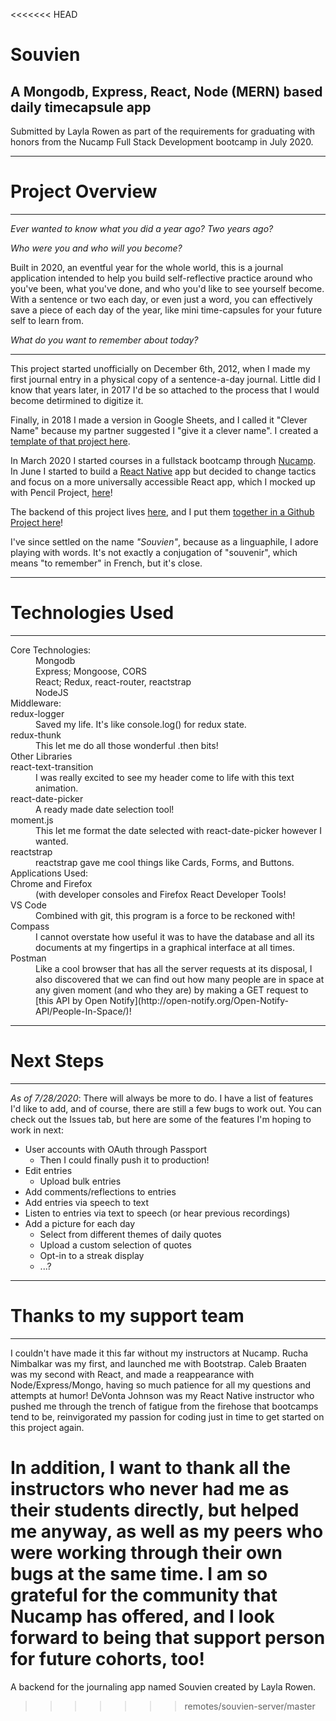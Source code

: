 <<<<<<< HEAD
# Souvien
## A Mongodb, Express, React, Node (MERN) based daily timecapsule app
Submitted by Layla Rowen as part of the requirements for graduating with honors from the Nucamp Full Stack Development bootcamp in July 2020.
_________________________
# Project Overview
_________________________
*Ever wanted to know what you did a year ago? Two years ago?*

*Who were you and who will you become?*

Built in 2020, an eventful year for the whole world, this is a journal application intended to help you build self-reflective practice around who you've been, what you've done, and who you'd like to see yourself become. With a sentence or two each day, or even just a word, you can effectively save a piece of each day of the year, like mini time-capsules for your future self to learn from.

*What do you want to remember about today?*
_________________________

This project started unofficially on December 6th, 2012, when I made my first journal entry in a physical copy of a sentence-a-day journal. Little did I know that years later, in 2017 I'd be so attached to the process that I would become detirmined to digitize it.

Finally, in 2018 I made a version in Google Sheets, and I called it "Clever Name" because my partner suggested I "give it a clever name". I created a [template of that project here](https://docs.google.com/spreadsheets/d/1LD71BD6aUxX25YVJqcQh-Q-cku1yHdZt9FS68_XO_dw/edit?usp=sharing).

In March 2020 I started courses in a fullstack bootcamp through [Nucamp](https://www.nucamp.co/). In June I started to build a [React Native](https://github.com/laylar/clevername-react-native) app but decided to change tactics and focus on a more universally accessible React app, which I mocked up with Pencil Project, [here](https://drive.google.com/file/d/1uzEYudYV_hYKOfp3XdAIQV_Ssyk13L3g/view?usp=sharing)! 

The backend of this project lives [here](https://github.com/laylar/souvien-server), and I put them [together in a Github Project here](https://github.com/users/laylar/projects/1)!

I've since settled on the name *"Souvien"*, because as a linguaphile, I adore playing with words. It's not exactly a conjugation of "souvenir", which means "to remember" in French, but it's close.

_________________________
# Technologies Used
_________________________
<dl>
  <dt>Core Technologies:</dt>
<dd>Mongodb</dd>
<dd>Express; Mongoose, CORS</dd>
<dd>React; Redux, react-router, reactstrap</dd>
<dd>NodeJS</dd>

<dt>Middleware:</dt>
redux-logger
<dd>Saved my life. It's like console.log() for redux state.</dd>
redux-thunk
<dd>This let me do all those wonderful .then bits!</dd>

<dt>Other Libraries</dt>
react-text-transition
<dd>I was really excited to see my header come to life with this text animation.</dd>
react-date-picker
<dd>A ready made date selection tool!</dd>
moment.js
<dd>This let me format the date selected with react-date-picker however I wanted.</dd>
reactstrap
<dd>reactstrap gave me cool things like Cards, Forms, and Buttons.</dd>

<dt>Applications Used:</dt>
Chrome and Firefox
<dd>(with developer consoles and Firefox React Developer Tools!</dd>
VS Code
<dd>Combined with git, this program is a force to be reckoned with!</dd>
Compass
<dd>I cannot overstate how useful it was to have the database and all its documents at my fingertips in a graphical interface at all times.</dd>
Postman
<dd>Like a cool browser that has all the server requests at its disposal, I also discovered that we can find out how many people are in space at any given moment (and who they are) by making a GET request to [this API by Open Notify](http://open-notify.org/Open-Notify-API/People-In-Space/)!</dd>
</dl>

_________________________
# Next Steps
_________________________

*As of 7/28/2020*: There will always be more to do. I have a list of features I'd like to add, and of course, there are still a few bugs to work out. You can check out the Issues tab, but here are some of the features I'm hoping to work in next:
   * User accounts with OAuth through Passport 
	    * Then I could finally push it to production!
   * Edit entries
	 * Upload bulk entries
   * Add comments/reflections to entries
   * Add entries via speech to text
   * Listen to entries via text to speech (or hear previous recordings)
   * Add a picture for each day
	 * Select from different themes of daily quotes
	 * Upload a custom selection of quotes
	 * Opt-in to a streak display
	 * ...?
   
_________________________
# Thanks to my support team
_________________________
I couldn't have made it this far without my instructors at Nucamp. Rucha Nimbalkar was my first, and launched me with Bootstrap. Caleb Braaten was my second with React, and made a reappearance with Node/Express/Mongo, having so much patience for all my questions and attempts at humor! DeVonta Johnson was my React Native instructor who pushed me through the trench of fatigue from the firehose that bootcamps tend to be, reinvigorated my passion for coding just in time to get started on this project again.

In addition, I want to thank all the instructors who never had me as their students directly, but helped me anyway, as well as my peers who were working through their own bugs at the same time. I am so grateful for the community that Nucamp has offered, and I look forward to being that support person for future cohorts, too!
=======
A backend for the journaling app named Souvien created by Layla Rowen.
>>>>>>> remotes/souvien-server/master
